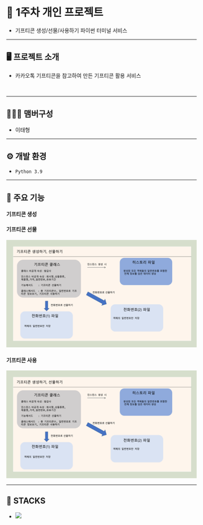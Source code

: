 # 🚩 1주차 개인 프로젝트
-  기프티콘 생성/선물/사용하기 파이썬 터미널 서비스
----------------------------------------------------------

## 🖥️ 프로젝트 소개
- 카카오톡 기프티콘을 참고하여 만든 기프티콘 활용 서비스
<br>

----------------------------------------------------------

## 🧑‍🤝‍🧑 맴버구성
- 이태형

----------------------------------------------------------
## ⚙️ 개발 환경
- `Python 3.9`

----------------------------------------------------------

## 📌 주요 기능
#### 기프티콘 생성

#### 기프티콘 선물

![Alt text](readme_img/image_01.png)

#### 기프티콘 사용

![Alt text](readme_img/image_01.png)

----------------------------------------------------------

## 📓 STACKS
- <img src="https://img.shields.io/badge/Python-3776AB?style=for-the-badge&logo=Python&logoColor=white">